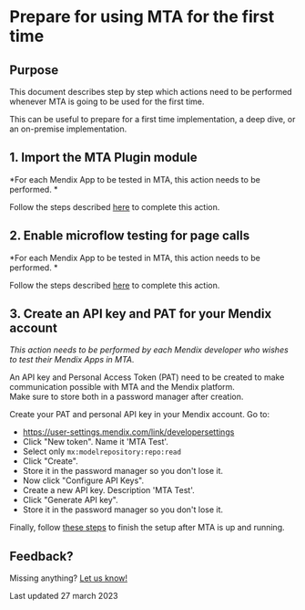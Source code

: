 # Prepare for using MTA for the first time

## Purpose

This document describes step by step which actions need to be performed whenever MTA is going to be used for the first time.

This can be useful to prepare for a first time implementation, a deep dive, or an on-premise implementation.

## 1. Import the MTA Plugin module

*For each Mendix App to be tested in MTA, this action needs to be performed. *

Follow the steps described [here](import-plugin) to complete this action.

## 2. Enable microflow testing for page calls

*For each Mendix App to be tested in MTA, this action needs to be performed.  *

Follow the steps described [here](prepare-mendix-project) to complete this action.

## 3. Create an API key and PAT for your Mendix account

*This action needs to be performed by each Mendix developer who wishes to test their Mendix Apps in MTA.*

An API key and Personal Access Token (PAT) need to be created to make communication possible with MTA and the Mendix platform.<br/>Make sure to store both in a password manager after creation. 

Create your PAT and personal API key in your Mendix account. Go to:
- https://user-settings.mendix.com/link/developersettings
- Click "New token". Name it 'MTA Test'.
- Select only `mx:modelrepository:repo:read`
- Click "Create".
- Store it in the password manager so you don't lose it.
- Now click "Configure API Keys".
- Create a new API key. Description 'MTA Test'.
- Click "Generate API key".
- Store it in the password manager so you don't lose it.

Finally, follow [these steps](access-mendix-model) to finish the setup after MTA is up and running.


## Feedback?
Missing anything? [Let us know!](mailto:support@menditect.com)

Last updated 27 march 2023